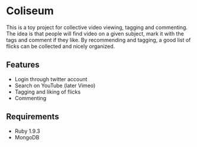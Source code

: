 Coliseum
========

This is a toy project for collective video viewing, tagging and
commenting. The idea is that people will find video on a given subject,
mark it with the tags and comment if they like. By recommending and
tagging, a good list of flicks can be collected and nicely organized.

Features
--------

* Login through twitter account
* Search on YouTube (later Vimeo)
* Tagging and liking of flicks
* Commenting

Requirements
------------

* Ruby 1.9.3
* MongoDB


